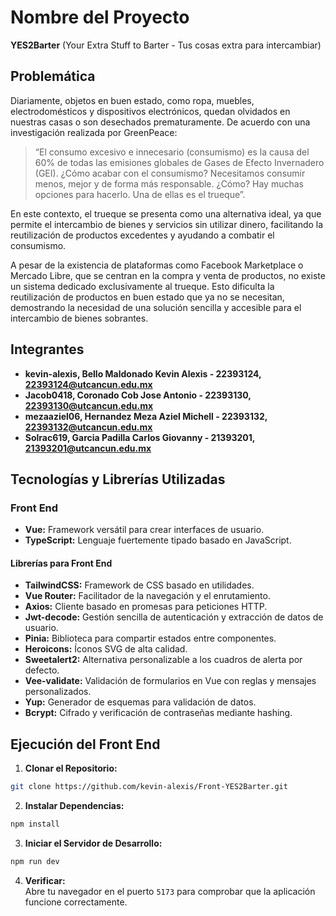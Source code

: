 # Nombre del Proyecto 

**YES2Barter** (Your Extra Stuff to Barter - Tus cosas extra para intercambiar)

## Problemática

Diariamente, objetos en buen estado, como ropa, muebles, electrodomésticos y dispositivos electrónicos, quedan olvidados en nuestras casas o son desechados prematuramente. De acuerdo con una investigación realizada por GreenPeace:

> “El consumo excesivo e innecesario (consumismo) es la causa del 60% de todas las emisiones globales de Gases de Efecto Invernadero (GEI). ¿Cómo acabar con el consumismo? Necesitamos consumir menos, mejor y de forma más responsable. ¿Cómo? Hay muchas opciones para hacerlo. Una de ellas es el trueque”.

En este contexto, el trueque se presenta como una alternativa ideal, ya que permite el intercambio de bienes y servicios sin utilizar dinero, facilitando la reutilización de productos excedentes y ayudando a combatir el consumismo.

A pesar de la existencia de plataformas como Facebook Marketplace o Mercado Libre, que se centran en la compra y venta de productos, no existe un sistema dedicado exclusivamente al trueque. Esto dificulta la reutilización de productos en buen estado que ya no se necesitan, demostrando la necesidad de una solución sencilla y accesible para el intercambio de bienes sobrantes.

## Integrantes
- **kevin-alexis, Bello Maldonado Kevin Alexis - 22393124, 22393124@utcancun.edu.mx**
- **Jacob0418, Coronado Cob Jose Antonio - 22393130, 22393130@utcancun.edu.mx**
- **mezaaziel06, Hernandez Meza Aziel Michell - 22393132, 22393132@utcancun.edu.mx**
- **Solrac619, Garcia Padilla Carlos Giovanny - 21393201, 21393201@utcancun.edu.mx**

## Tecnologías y Librerías Utilizadas

### Front End

- **Vue:** Framework versátil para crear interfaces de usuario.
- **TypeScript:** Lenguaje fuertemente tipado basado en JavaScript.

#### Librerías para Front End

- **TailwindCSS:** Framework de CSS basado en utilidades.
- **Vue Router:** Facilitador de la navegación y el enrutamiento.
- **Axios:** Cliente basado en promesas para peticiones HTTP.
- **Jwt-decode:** Gestión sencilla de autenticación y extracción de datos de usuario.
- **Pinia:** Biblioteca para compartir estados entre componentes.
- **Heroicons:** Íconos SVG de alta calidad.
- **Sweetalert2:** Alternativa personalizable a los cuadros de alerta por defecto.
- **Vee-validate:** Validación de formularios en Vue con reglas y mensajes personalizados.
- **Yup:** Generador de esquemas para validación de datos.
- **Bcrypt:** Cifrado y verificación de contraseñas mediante hashing.

## Ejecución del Front End

1. **Clonar el Repositorio:**
``` bash
git clone https://github.com/kevin-alexis/Front-YES2Barter.git
```
 
2. **Instalar Dependencias:**
``` bash
npm install
```

3. **Iniciar el Servidor de Desarrollo:**
``` bash
npm run dev
```

4. **Verificar:**  
Abre tu navegador en el puerto `5173` para comprobar que la aplicación funcione correctamente.
